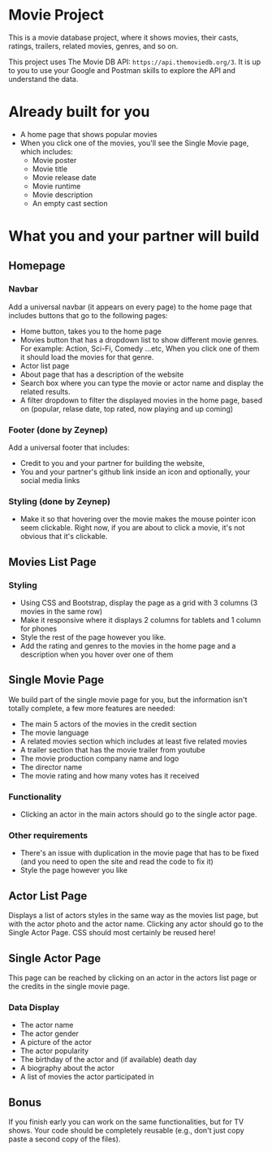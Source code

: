 # Movie Project

This is a movie database project, where it shows movies, their casts, ratings, trailers, related movies, genres, and so on.

This project uses The Movie DB API: `https://api.themoviedb.org/3`. It is up to
you to use your Google and Postman skills to explore the API and understand the
data.

# Already built for you

- A home page that shows popular movies
- When you click one of the movies, you'll see the Single Movie page, which includes:
  - Movie poster
  - Movie title
  - Movie release date
  - Movie runtime
  - Movie description
  - An empty cast section

# What you and your partner will build

## Homepage

### Navbar

Add a universal navbar (it appears on every page) to the home page that includes
buttons that go to the following pages:

- Home button, takes you to the home page
- Movies button that has a dropdown list to show different movie genres. For
  example: Action, Sci-Fi, Comedy ...etc, When you click one of them it should
  load the movies for that genre.
- Actor list page
- About page that has a description of the website
- Search box where you can type the movie or actor name and display the
  related results.
- A filter dropdown to filter the displayed movies in the home page, based
  on (popular, relase date, top rated, now playing and up coming)

### Footer (done by Zeynep)

Add a universal footer that includes:

- Credit to you and your partner for building the website,
- You and your partner's github link inside an icon and optionally, your social
  media links

### Styling (done by Zeynep)

- Make it so that hovering over the movie makes the mouse pointer icon seem
  clickable. Right now, if you are about to click a movie, it's not obvious that
  it's clickable.

## Movies List Page

### Styling

- Using CSS and Bootstrap, display the page as a grid with 3 columns (3 movies
  in the same row)
- Make it responsive where it displays 2 columns for tablets and 1 column for
  phones
- Style the rest of the page however you like.
- Add the rating and genres to the movies in the home page and a description
  when you hover over one of them

## Single Movie Page

We build part of the single movie page for you, but the information isn't
totally complete, a few more features are needed:

- The main 5 actors of the movies in the credit section
- The movie language
- A related movies section which includes at least five related movies
- A trailer section that has the movie trailer from youtube
- The movie production company name and logo
- The director name
- The movie rating and how many votes has it received

### Functionality

- Clicking an actor in the main actors should go to the single actor page.

### Other requirements

- There's an issue with duplication in the movie page that has to be fixed (and
  you need to open the site and read the code to fix it)
- Style the page however you like

## Actor List Page

Displays a list of actors styles in the same way as the movies list page, but
with the actor photo and the actor name. Clicking any actor should go to the
Single Actor Page. CSS should most certainly be reused here!

## Single Actor Page

This page can be reached by clicking on an actor in the actors list page or the
credits in the single movie page.

### Data Display

- The actor name
- The actor gender
- A picture of the actor
- The actor popularity
- The birthday of the actor and (if available) death day
- A biography about the actor
- A list of movies the actor participated in

## Bonus

If you finish early you can work on the same functionalities, but for TV shows.
Your code should be completely reusable (e.g., don't just copy paste a second
copy of the files).
